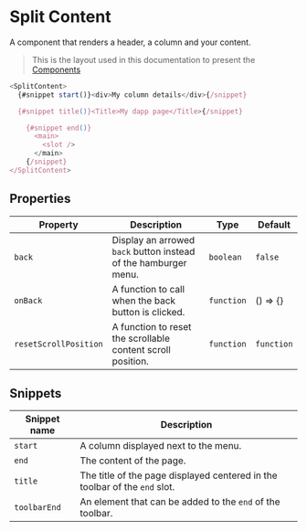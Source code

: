 # Split Content

A component that renders a header, a column and your content.

> This is the layout used in this documentation to present the [Components](/components)

```javascript
<SplitContent>
  {#snippet start()}<div>My column details</div>{/snippet}

  {#snippet title()}<Title>My dapp page</Title>{/snippet}

    {#snippet end()}
      <main>
        <slot />
      </main>
    {/snippet}
</SplitContent>
```

## Properties

| Property              | Description                                                     | Type       | Default    |
| --------------------- | --------------------------------------------------------------- | ---------- | ---------- |
| `back`                | Display an arrowed `back` button instead of the hamburger menu. | `boolean`  | `false`    |
| `onBack`              | A function to call when the back button is clicked.             | `function` | () => {}   |
| `resetScrollPosition` | A function to reset the scrollable content scroll position.     | `function` | `function` |

## Snippets

| Snippet name | Description                                                                |
|--------------| -------------------------------------------------------------------------- |
| `start`      | A column displayed next to the menu.                                       |
| `end`        | The content of the page.                                                   |
| `title`      | The title of the page displayed centered in the toolbar of the `end` slot. |
| `toolbarEnd` | An element that can be added to the `end` of the toolbar.                  |
